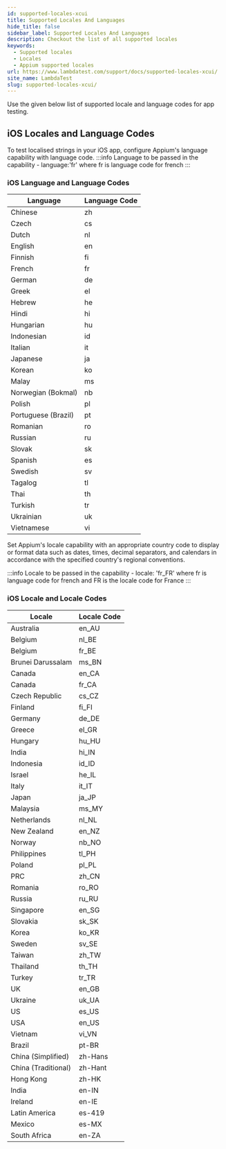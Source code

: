 ```yaml
---
id: supported-locales-xcui
title: Supported Locales And Languages
hide_title: false
sidebar_label: Supported Locales And Languages
description: Checkout the list of all supported locales
keywords:
  - Supported locales
  - Locales
  - Appium supported locales
url: https://www.lambdatest.com/support/docs/supported-locales-xcui/
site_name: LambdaTest
slug: supported-locales-xcui/
---
```


<script type="application/ld+json"
      dangerouslySetInnerHTML={{ __html: JSON.stringify({
       "@context": "https://schema.org",
        "@type": "BreadcrumbList",
        "itemListElement": [{
          "@type": "ListItem",
          "position": 1,
          "name": "Home",
          "item": "https://www.lambdatest.com"
        },{
          "@type": "ListItem",
          "position": 2,
          "name": "Support",
          "item": "https://www.lambdatest.com/support/docs/"
        },{
          "@type": "ListItem",
          "position": 3,
          "name": "List of Supported Locales",
          "item": "https://www.lambdatest.com/support/docs/supported-locales-xcui/"
        }]
      })
    }}
></script>
Use the given below list of supported locale and language codes for app testing.

##  iOS Locales and Language Codes

To test localised strings in your iOS app, configure Appium's language capability with language code. 
:::info
Language to be passed in the capability - language:'fr' where fr is language code for french
:::

### iOS Language and Language Codes

| Language               | Language Code  |              
| -----------------------| ---------------------------| 
| Chinese                | zh                         |
| Czech                  | cs                         |
| Dutch                  | nl                         |
| English                | en                         |
| Finnish                | fi                         |
| French                 | fr                         |
| German                 | de                         |
| Greek                  | el                         |
| Hebrew                 | he                         |
| Hindi                  | hi                         |
| Hungarian              | hu                         |
| Indonesian             | id                         |
| Italian                | it                         |
| Japanese               | ja                         |
| Korean                 | ko                         |
| Malay                  | ms                         |
| Norwegian (Bokmal)     | nb                         |
| Polish                 | pl                         |
| Portuguese (Brazil)    | pt                         |
| Romanian               | ro                         |
| Russian                | ru                         |
| Slovak                 | sk                         |
| Spanish                | es                         |
| Swedish                | sv                         |
| Tagalog                | tl                         |
| Thai                   | th                         |
| Turkish                | tr                         |
| Ukrainian              | uk                         |
| Vietnamese             | vi                         |

Set Appium's locale capability with an appropriate country code to display or format data such as dates, times, decimal separators, and calendars in accordance with the specified country's regional conventions.

:::info
Locale to be passed in the capability - locale: 'fr_FR' where fr is language code for french and FR is the locale code for France
:::

### iOS Locale and Locale Codes

| Locale                 | Locale Code                |
| -----------------------| ---------------------------|
| Australia              | en_AU                      |
| Belgium                | nl_BE                      |
| Belgium                | fr_BE                      |
| Brunei Darussalam      | ms_BN                      |
| Canada                 | en_CA                      |
| Canada                 | fr_CA                      |
| Czech Republic         | cs_CZ                      |
| Finland                | fi_FI                      |
| Germany                | de_DE                      |
| Greece                 | el_GR                      |
| Hungary                | hu_HU                      |
| India                  | hi_IN                      |
| Indonesia              | id_ID                      |
| Israel                 | he_IL                      |
| Italy                  | it_IT                      |
| Japan                  | ja_JP                      |
| Malaysia               | ms_MY                      |
| Netherlands            | nl_NL                      |
| New Zealand            | en_NZ                      |
| Norway                 | nb_NO                      |
| Philippines            | tl_PH                      |
| Poland                 | pl_PL                      |
| PRC                    | zh_CN                      |
| Romania                | ro_RO                      |
| Russia                 | ru_RU                      |
| Singapore              | en_SG                      |
| Slovakia               | sk_SK                      |
| Korea                  | ko_KR                      |
| Sweden                 | sv_SE                      |
| Taiwan                 | zh_TW                      |
| Thailand               | th_TH                      |
| Turkey                 | tr_TR                      |
| UK                     | en_GB                      |
| Ukraine                | uk_UA                      |
| US                     | es_US                      |
| USA                    | en_US                      |
| Vietnam                | vi_VN                      |
| Brazil                 | pt-BR                      |
| China (Simplified)     | zh-Hans                    |
| China (Traditional)    | zh-Hant                    |
| Hong Kong              | zh-HK                      |
| India                  | en-IN                      |
| Ireland                | en-IE                      |
| Latin America          | es-419                     |
| Mexico                 | es-MX                      |
| South Africa           | en-ZA                      |
